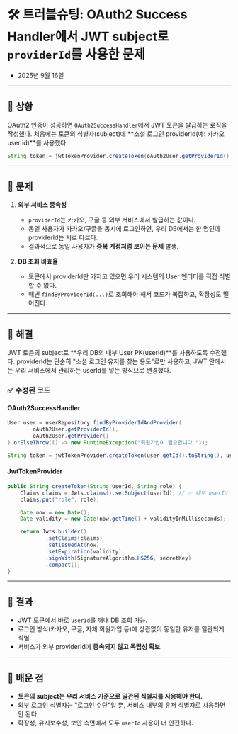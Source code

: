 # 🛠️ 트러블슈팅: OAuth2 Success Handler에서 JWT subject로 `providerId`를 사용한 문제
- 2025년 9월 16일

---
## 📌 상황

OAuth2 인증이 성공하면 `OAuth2SuccessHandler`에서 JWT 토큰을 발급하는 로직을 작성했다.
처음에는 토큰의 식별자(subject)에 \*\*소셜 로그인 providerId(예: 카카오 user id)\*\*를 사용했다.

```java
String token = jwtTokenProvider.createToken(oAuth2User.getProviderId(), oAuth2User.getRole());
```

---

## 📌 문제

1. **외부 서비스 종속성**

    * `providerId`는 카카오, 구글 등 외부 서비스에서 발급하는 값이다.
    * 동일 사용자가 카카오/구글을 동시에 로그인하면, 우리 DB에서는 한 명인데 providerId는 서로 다르다.
    * 결과적으로 동일 사용자가 **중복 계정처럼 보이는 문제** 발생.

2. **DB 조회 비효율**

    * 토큰에서 providerId만 가지고 있으면 우리 시스템의 User 엔티티를 직접 식별할 수 없다.
    * 매번 `findByProviderId(...)`로 조회해야 해서 코드가 복잡하고, 확장성도 떨어진다.

---

## 📌 해결

JWT 토큰의 subject로 \*\*우리 DB의 내부 User PK(userId)\*\*를 사용하도록 수정했다.
providerId는 단순히 "소셜 로그인 유저를 찾는 용도"로만 사용하고,
JWT 안에서는 우리 서비스에서 관리하는 userId를 넣는 방식으로 변경했다.

### ✅ 수정된 코드

#### OAuth2SuccessHandler

```java
User user = userRepository.findByProviderIdAndProvider(
        oAuth2User.getProviderId(), 
        oAuth2User.getProvider()
).orElseThrow(() -> new RuntimeException("회원가입이 필요합니다."));

String token = jwtTokenProvider.createToken(user.getId().toString(), user.getRole());
```

#### JwtTokenProvider

```java
public String createToken(String userId, String role) {
    Claims claims = Jwts.claims().setSubject(userId); // ✅ 내부 userId 사용
    claims.put("role", role);

    Date now = new Date();
    Date validity = new Date(now.getTime() + validityInMilliseconds);

    return Jwts.builder()
            .setClaims(claims)
            .setIssuedAt(now)
            .setExpiration(validity)
            .signWith(SignatureAlgorithm.HS256, secretKey)
            .compact();
}
```

---

## 📌 결과

* JWT 토큰에서 바로 `userId`를 꺼내 DB 조회 가능.
* 로그인 방식(카카오, 구글, 자체 회원가입 등)에 상관없이 동일한 유저를 일관되게 식별.
* 서비스가 외부 providerId에 **종속되지 않고 독립성 확보**.

---

## 📌 배운 점

* **토큰의 subject는 우리 서비스 기준으로 일관된 식별자를 사용해야 한다.**
* 외부 로그인 식별자는 "로그인 수단"일 뿐, 서비스 내부의 유저 식별자로 사용하면 안 된다.
* 확장성, 유지보수성, 보안 측면에서 모두 `userId` 사용이 더 안전하다.

